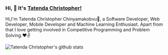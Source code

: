### Hi, 👋 It's [Tatenda Christopher!](https://tachom.co.zw/team/tat2301)

Hi,I'm Tatenda Christopher Chinyamakobvu🙌, a Software Developer, Web Developer, Mobile Developer and Machine Learning Enthusiast. Apart from that I love getting involved in Competitive Programming and Problem Solving.❤✌


![Tatenda Christopher's github stats](https://github-readme-stats.vercel.app/api?username=tate2301&show_icons=true&hide_border=true)


